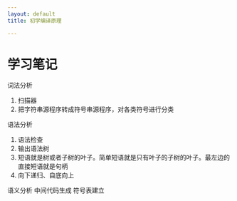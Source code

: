 ```yaml
---
layout: default
title: 初学编译原理

---
```


学习笔记
===

词法分析  
1.	扫描器  
2.	把字符串源程序转成符号串源程序，对各类符号进行分类

语法分析  
1. 语法检查  
2. 输出语法树  
3. 短语就是树或者子树的叶子。简单短语就是只有叶子的子树的叶子。最左边的直接短语就是句柄  
4. 向下递归、自底向上
 
语义分析
中间代码生成
符号表建立